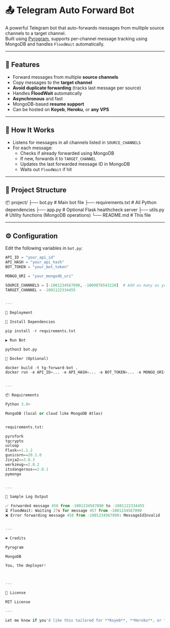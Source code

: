 # 📤 Telegram Auto Forward Bot

A powerful Telegram bot that auto-forwards messages from multiple source channels to a target channel.  
Built using [Pyrogram](https://github.com/pyrogram/pyrogram), supports per-channel message tracking using MongoDB and handles `FloodWait` automatically.

---

## 🚀 Features

- Forward messages from multiple **source channels**
- Copy messages to the **target channel**
- **Avoid duplicate forwarding** (tracks last message per source)
- Handles **FloodWait** automatically
- **Asynchronous** and fast
- MongoDB-based **resume support**
- Can be hosted on **Koyeb**, **Heroku**, or **any VPS**

---

## 🧠 How It Works

- Listens for messages in all channels listed in `SOURCE_CHANNELS`
- For each message:
  - Checks if already forwarded using MongoDB
  - If new, forwards it to `TARGET_CHANNEL`
  - Updates the last forwarded message ID in MongoDB
  - Waits out `FloodWait` if hit

---

## 📁 Project Structure

📦 project/ ├── bot.py                # Main bot file ├── requirements.txt      # All Python dependencies ├── app.py                # Optional Flask healthcheck server ├── utils.py              # Utility functions (MongoDB operations) └── README.md             # This file

---

## ⚙️ Configuration

Edit the following variables in `bot.py`:

```python
API_ID = "your_api_id"
API_HASH = "your_api_hash"
BOT_TOKEN = "your_bot_token"

MONGO_URI = "your_mongodb_uri"

SOURCE_CHANNELS = [-1001234567890, -1009876543210]  # Add as many as you want
TARGET_CHANNEL = -1001122334455


---

🏁 Deployment

🐍 Install Dependencies

pip install -r requirements.txt

▶️ Run Bot

python3 bot.py

🐳 Docker (Optional)

docker build -t tg-forward-bot .
docker run -e API_ID=... -e API_HASH=... -e BOT_TOKEN=... -e MONGO_URI=... tg-forward-bot


---

📦 Requirements

Python 3.9+

MongoDB (local or cloud like MongoDB Atlas)


requirements.txt:

pyrofork
tgcrypto
uvloop
Flask==1.1.2
gunicorn==20.1.0
Jinja2==3.0.3
werkzeug==2.0.2
itsdangerous==2.0.1
pymongo


---

🧪 Sample Log Output

✅ Forwarded message 456 from -1001234567890 to -1001122334455
⏳ FloodWait: Waiting 27s for message 457 from -1001234567890
❌ Error forwarding message 458 from -1001234567890: MessageIdInvalid


---

❤️ Credits

Pyrogram

MongoDB

You, the deployer!



---

🔐 License

MIT License

---

Let me know if you'd like this tailored for **Koyeb**, **Heroku**, or **Docker Compose** deployment.

